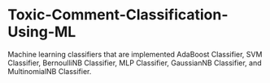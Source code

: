 # Toxic-Comment-Classification-Using-ML

Machine learning classifiers that are implemented AdaBoost Classifier, SVM Classifier, BernoulliNB Classifier, MLP Classifier, GaussianNB Classifier, and MultinomialNB Classifier. 

